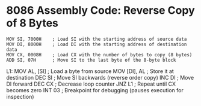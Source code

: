 # 8086 Assembly Code: Reverse Copy of 8 Bytes

    MOV SI, 7000H    ; Load SI with the starting address of source data
    MOV DI, 8000H    ; Load DI with the starting address of destination data
    MOV CX, 0008H    ; Load CX with the number of bytes to copy (8 bytes)
    ADD SI, 07H      ; Move SI to the last byte of the 8-byte block
L1: MOV AL, [SI]      ; Load a byte from source
    MOV [DI], AL     ; Store it at destination
    DEC SI           ; Move SI backwards (reverse order copy)
    INC DI           ; Move DI forward
    DEC CX           ; Decrease loop counter
    JNZ L1           ; Repeat until CX becomes zero
    INT 03           ; Breakpoint for debugging (pauses execution for inspection)

<!--
Note:
 - This code copies 8 bytes from memory at 7000H to 8000H in **reverse order**.
 - After execution, 8000H will contain the reversed version of the data at 7000H.
 - INT 03 is used for debugging.

-->
